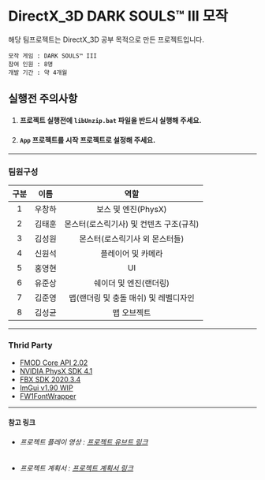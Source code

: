 # DirectX_3D DARK SOULS™ III 모작
해당 팀프로젝트는 DirectX_3D 공부 목적으로 만든 프로젝트입니다.  

    모작 게임 : DARK SOULS™ III
    참여 인원 : 8명
    개발 기간 : 약 4개월

## 실행전 주의사항
1. #### 프로젝트 실행전에 `libUnzip.bat` 파일을 반드시 실행해 주세요.
1. #### `App` 프로젝트를 시작 프로젝트로 설정해 주세요.

*** 
### 팀원구성

|구분|이름|역할|
|:---:|:---:|:---:|
|1|우창하|보스 및 엔진(PhysX)|
|2|김태훈|몬스터(로스릭기사) 및 컨텐츠 구조(규칙)|
|3|김성원|몬스터(로스릭기사 외 몬스터들)|
|4|신원석|플레이어 및 카메라|
|5|홍영현|UI|
|6|유준상|쉐이더 및 엔진(랜더링)|
|7|김준영|맵(랜더링 및 충돌 매쉬) 및 레벨디자인|
|8|김성균| 맵 오브젝트|
***

### Thrid Party
* [FMOD Core API 2.02][FMOD]
* [NVIDIA PhysX SDK 4.1][NVIDIA]
* [FBX SDK 2020.3.4][FBX]
* [ImGui v1.90 WIP][imgui]
* [FW1FontWrapper][FW1Font]
***
#### 참고 링크
* ###### 프로젝트 플레이 영상 : [프로젝트 유브트 링크][YouTube]
* ###### 프로젝트 계획서 : [프로젝트 계획서 링크][GoogleSheet]

[GoogleSheet]: https://docs.google.com/spreadsheets/d/1dXpYrz47kX-MZUgCUIkiazt9lNqZZAvJnZAshiVaFQE/edit?usp=sharing "프로젝트 계획서 링크"
[YouTube]: https://www.youtube.com/ "프로젝트 유트브 링크"
[FMOD]: https://www.fmod.com/docs/2.02/api/core-guide.html "FMOD 사이트 링크"
[NVIDIA]: https://gameworksdocs.nvidia.com/PhysX/4.1/documentation/physxguide/Index.html "PhysX 4.1 유저 가이드링크"
[FBX]: https://www.autodesk.com/developer-network/platform-technologies/fbx-sdk-2020-3 "FBX SDK 링크"
[imgui]: https://github.com/ocornut/imgui/releases "ImGui 깃허브 링크"
[FW1Font]: https://github.com/gamelaster/FW1FontWrapper "FW1FontWrapper 깃허브 링크"
